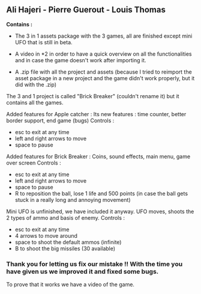 ## Ali Hajeri - Pierre Guerout - Louis Thomas

**Contains :** 

* The 3 in 1 assets package with the 3 games, all are finished except mini UFO that is still in beta.

* A video in *2 in order to have a quick overview on all the functionalities and in case the game doesn't work after importing it.

* A .zip file with all the project and assets (because I tried to reimport the asset package in a new project and the game didn't work properly, but it did with the .zip)




The 3 and 1 project is called "Brick Breaker" (couldn't rename it) but it contains all the games.

Added features for Apple catcher :
Its new features : time counter, better border support, end game (bugs)
Controls : 
* esc to exit at any time
* left and right arrows to move
* space to pause

Added features for Brick Breaker :
Coins, sound effects, main menu, game over screen
Controls : 
* esc to exit at any time
* left and right arrows to move
* space to pause
* R to reposition the ball, lose 1 life and 500 points (in case the ball gets stuck in a really long and annoying movement)

Mini UFO is unfinished, we have included it anyway.
UFO moves, shoots the 2 types of ammo and basis of enemy.
Controls : 
* esc to exit at any time
* 4 arrows to move around
* space to shoot the default ammos (infinite)
* B to shoot the big missiles (30 available)

### Thank you for letting us fix our mistake !! With the time you have given us we improved it and fixed some bugs.

To prove that it works we have a video of the game.